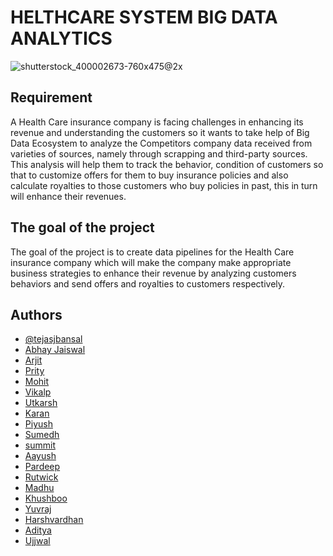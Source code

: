 # HELTHCARE SYSTEM BIG DATA ANALYTICS

![shutterstock_400002673-760x475@2x](https://user-images.githubusercontent.com/56173595/170109403-6716a6a5-a7e8-4e4a-883d-97d6072a21c7.jpg)

## Requirement

A Health Care insurance company is facing challenges in enhancing its revenue and understanding the customers so it wants to take help of Big Data Ecosystem to analyze the Competitors company data received from varieties of sources, namely through scrapping and third-party sources. This analysis will help them to track the behavior, condition of customers so that to customize offers for them to buy insurance policies and also calculate royalties to those customers who buy policies in past, this in turn will enhance their revenues.

## The goal of the project

The goal of the project is to create data pipelines for the Health Care insurance company which will make the company make appropriate business strategies to enhance their revenue by analyzing customers behaviors and send offers and royalties to customers respectively.

## Authors

- [@tejasjbansal](https://github.com/tejasjbansal)
- [Abhay Jaiswal]()
- [Arjit]()
- [Prity]()
- [Mohit]()
- [Vikalp]()
- [Utkarsh]()
- [Karan]()
- [Piyush]()
- [Sumedh]()
- [summit]()
- [Aayush]()
- [Pardeep]()
- [Rutwick]()
- [Madhu]()
- [Khushboo]()
- [Yuvraj]()
- [Harshvardhan]()
- [Aditya]()
- [Ujjwal]()
